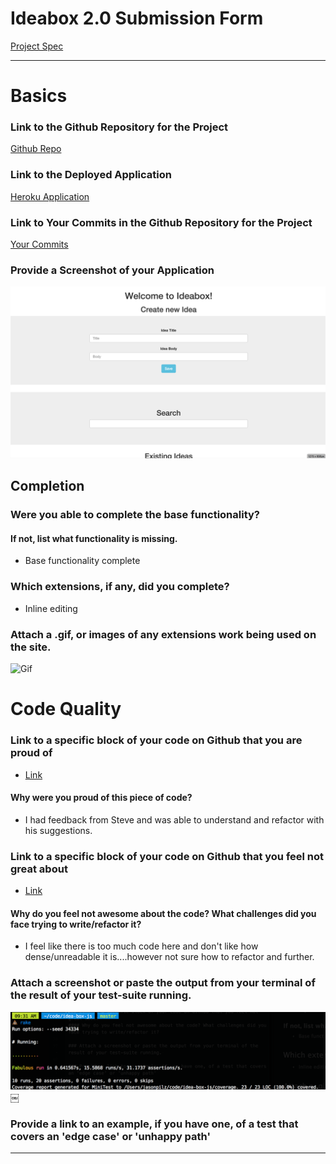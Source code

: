 # Ideabox 2.0 Submission Form
[Project Spec](https://github.com/turingschool/curriculum/blob/master/source/projects/revenge_of_idea_box.markdown)

------

# Basics

### Link to the Github Repository for the Project
[Github Repo](https://github.com/jasonpilz/idea-box-js)

### Link to the Deployed Application
[Heroku Application](https://turingideaboxjs.herokuapp.com/)

### Link to Your Commits in the Github Repository for the Project
[Your Commits](https://github.com/jasonpilz/idea-box-js/commits/master)

### Provide a Screenshot of your Application
![Ideabox](images/jason_pilz_screenshot.jpg)

## Completion

### Were you able to complete the base functionality?
#### If not, list what functionality is missing.
* Base functionality complete

### Which extensions, if any, did you complete?
* Inline editing

### Attach a .gif, or images of any extensions work being used on the site.
![Gif](http://g.recordit.co/1dX4LLLL5e.gif)

# Code Quality

### Link to a specific block of your code on Github that you are proud of
* [Link](https://github.com/jasonpilz/idea-box-js/blob/master/app/assets/javascripts/create.js.es6#L1-L29)

#### Why were you proud of this piece of code?
* I had feedback from Steve and was able to understand and refactor with his suggestions.

### Link to a specific block of your code on Github that you feel not great about
* [Link](https://github.com/jasonpilz/idea-box-js/blob/master/app/assets/javascripts/search.js.es6#L5-L16)

#### Why do you feel not awesome about the code? What challenges did you face trying to write/refactor it?
* I feel like there is too much code here and don't like how dense/unreadable it is....however not sure how to refactor and further.

### Attach a screenshot or paste the output from your terminal of the result of your test-suite running.
![test-suite](images/jason_pilz_idea-box-tests.jpg)
￼

### Provide a link to an example, if you have one, of a test that covers an 'edge case' or 'unhappy path'

-----
